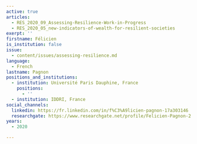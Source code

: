 ```yaml
---
active: true
articles:
  - RES_2020_09_Assessing-Resilience-Work-in-Progress
  - RES_2020_05_new-indicators-of-wealth-for-resilient-societies
exerpt: ''
firstname: Félicien
is_institution: false
issue:
  - content/issues/assessing-resilience.md
language:
  - French
lastname: Pagnon
positions_and_institutions:
  - institution: Université Paris Dauphine, France
    positions:
      - ''
  - institution: IDDRI, France
social_channels:
  linkedin: https://fr.linkedin.com/in/f%C3%A9licien-pagnon-17a303146
  researchgate: https://www.researchgate.net/profile/Felicien-Pagnon-2
years:
  - 2020

---
```

